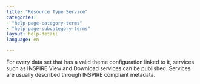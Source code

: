 ```yaml
---
title: "Resource Type Service"
categories:
- "help-page-category-terms"
- "help-page-subcategory-terms"
layout: help-detail
language: en

---
```


For every data set that has a valid theme configuration linked to it, services such as INSPIRE View and Download services can be published. Services are usually described through INSPIRE compliant metadata.
